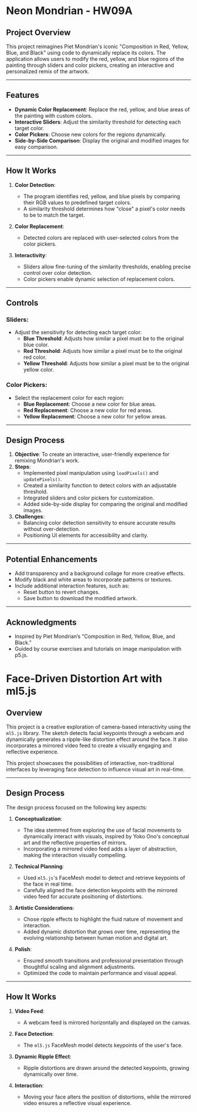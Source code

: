 # Neon Mondrian - HW09A

## **Project Overview**
This project reimagines Piet Mondrian's iconic "Composition in Red, Yellow, Blue, and Black" using code to dynamically replace its colors. The application allows users to modify the red, yellow, and blue regions of the painting through sliders and color pickers, creating an interactive and personalized remix of the artwork.

---

## **Features**
- **Dynamic Color Replacement**: Replace the red, yellow, and blue areas of the painting with custom colors.
- **Interactive Sliders**: Adjust the similarity threshold for detecting each target color.
- **Color Pickers**: Choose new colors for the regions dynamically.
- **Side-by-Side Comparison**: Display the original and modified images for easy comparison.

---

## **How It Works**
1. **Color Detection**:
   - The program identifies red, yellow, and blue pixels by comparing their RGB values to predefined target colors.
   - A similarity threshold determines how "close" a pixel's color needs to be to match the target.

2. **Color Replacement**:
   - Detected colors are replaced with user-selected colors from the color pickers.

3. **Interactivity**:
   - Sliders allow fine-tuning of the similarity thresholds, enabling precise control over color detection.
   - Color pickers enable dynamic selection of replacement colors.

---

## **Controls**
### **Sliders**:
- Adjust the sensitivity for detecting each target color:
  - **Blue Threshold**: Adjusts how similar a pixel must be to the original blue color.
  - **Red Threshold**: Adjusts how similar a pixel must be to the original red color.
  - **Yellow Threshold**: Adjusts how similar a pixel must be to the original yellow color.

### **Color Pickers**:
- Select the replacement color for each region:
  - **Blue Replacement**: Choose a new color for blue areas.
  - **Red Replacement**: Choose a new color for red areas.
  - **Yellow Replacement**: Choose a new color for yellow areas.

---

## **Design Process**
1. **Objective**: To create an interactive, user-friendly experience for remixing Mondrian's work.
2. **Steps**:
   - Implemented pixel manipulation using `loadPixels()` and `updatePixels()`.
   - Created a similarity function to detect colors with an adjustable threshold.
   - Integrated sliders and color pickers for customization.
   - Added side-by-side display for comparing the original and modified images.
3. **Challenges**:
   - Balancing color detection sensitivity to ensure accurate results without over-detection.
   - Positioning UI elements for accessibility and clarity.

---

## **Potential Enhancements**
- Add transparency and a background collage for more creative effects.
- Modify black and white areas to incorporate patterns or textures.
- Include additional interaction features, such as:
  - Reset button to revert changes.
  - Save button to download the modified artwork.

---

## **Acknowledgments**
- Inspired by Piet Mondrian’s "Composition in Red, Yellow, Blue, and Black."
- Guided by course exercises and tutorials on image manipulation with p5.js.

# Face-Driven Distortion Art with ml5.js

## Overview

This project is a creative exploration of camera-based interactivity using the `ml5.js` library. The sketch detects facial keypoints through a webcam and dynamically generates a ripple-like distortion effect around the face. It also incorporates a mirrored video feed to create a visually engaging and reflective experience.

This project showcases the possibilities of interactive, non-traditional interfaces by leveraging face detection to influence visual art in real-time.

---

## Design Process

The design process focused on the following key aspects:

1. **Conceptualization**:
   - The idea stemmed from exploring the use of facial movements to dynamically interact with visuals, inspired by Yoko Ono's conceptual art and the reflective properties of mirrors.
   - Incorporating a mirrored video feed adds a layer of abstraction, making the interaction visually compelling.

2. **Technical Planning**:
   - Used `ml5.js`'s FaceMesh model to detect and retrieve keypoints of the face in real time.
   - Carefully aligned the face detection keypoints with the mirrored video feed for accurate positioning of distortions.

3. **Artistic Considerations**:
   - Chose ripple effects to highlight the fluid nature of movement and interaction.
   - Added dynamic distortion that grows over time, representing the evolving relationship between human motion and digital art.

4. **Polish**:
   - Ensured smooth transitions and professional presentation through thoughtful scaling and alignment adjustments.
   - Optimized the code to maintain performance and visual appeal.

---

## How It Works

1. **Video Feed**:
   - A webcam feed is mirrored horizontally and displayed on the canvas.

2. **Face Detection**:
   - The `ml5.js` FaceMesh model detects keypoints of the user's face.

3. **Dynamic Ripple Effect**:
   - Ripple distortions are drawn around the detected keypoints, growing dynamically over time.

4. **Interaction**:
   - Moving your face alters the position of distortions, while the mirrored video ensures a reflective visual experience.
